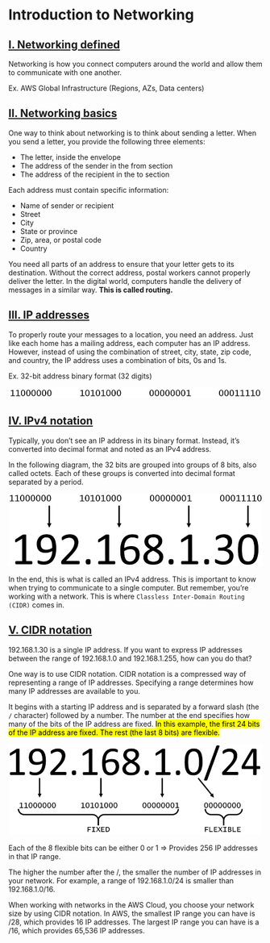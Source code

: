 # Introduction to Networking

## <u>I. Networking defined</u>

Networking is how you connect computers around the world and allow them to communicate with one another.

Ex. AWS Global Infrastructure (Regions, AZs, Data centers)

## <u>II. Networking basics</u>

One way to think about networking is to think about sending a letter. When you send a letter, you provide the following three elements:

- The letter, inside the envelope
- The address of the sender in the from section
- The address of the recipient in the to section

Each address must contain specific information:

- Name of sender or recipient
- Street
- City
- State or province
- Zip, area, or postal code
- Country

You need all parts of an address to ensure that your letter gets to its destination. Without the correct address, postal workers cannot properly deliver the letter. In the digital world, computers handle the delivery of messages in a similar way. **This is called routing.**

## <u>III. IP addresses</u>

To properly route your messages to a location, you need an address. Just like each home has a mailing address, each computer has an IP address. However, instead of using the combination of street, city, state, zip code, and country, the IP address uses a combination of bits, 0s and 1s.

Ex. 32-bit address binary format (32 digits)

![image](images/32-bit-binary-address.png)

## <u>IV. IPv4 notation</u>

Typically, you don’t see an IP address in its binary format. Instead, it’s converted into decimal format and noted as an IPv4 address.

In the following diagram, the 32 bits are grouped into groups of 8 bits, also called octets. Each of these groups is converted into decimal format separated by a period.

![image](images/ipv4-format.png)

In the end, this is what is called an IPv4 address. This is important to know when trying to communicate to a single computer. But remember, you’re working with a network. This is where `Classless Inter-Domain Routing (CIDR)` comes in.

## <u>V. CIDR notation</u>

192.168.1.30 is a single IP address. If you want to express IP addresses between the range of 192.168.1.0 and 192.168.1.255, how can you do that?

One way is to use CIDR notation. CIDR notation is a compressed way of representing a range of IP addresses. Specifying a range determines how many IP addresses are available to you.

It begins with a starting IP address and is separated by a forward slash (the `/` character) followed by a number. The number at the end specifies how many of the bits of the IP address are fixed. <mark>In this example, the first 24 bits of the IP address are fixed. The rest (the last 8 bits) are flexible.</mark>

![image](images/cidr-notation.png)

Each of the 8 flexible bits can be either 0 or 1 => Provides 256 IP addresses in that IP range.

The higher the number after the /, the smaller the number of IP addresses in your network. For example, a range of 192.168.1.0/24 is smaller than 192.168.1.0/16.

When working with networks in the AWS Cloud, you choose your network size by using CIDR notation. In AWS, the smallest IP range you can have is /28, which provides 16 IP addresses. The largest IP range you can have is a /16, which provides 65,536 IP addresses.
